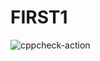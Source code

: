 # FIRST1
![cppcheck-action](https://github.com/rajshekharmishra46/FIRST1/workflows/cppcheck-action/badge.svg)
